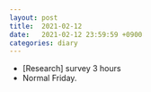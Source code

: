```yaml
---
layout: post
title:  2021-02-12
date:   2021-02-12 23:59:59 +0900
categories: diary
---
```


- [Research] survey 3 hours
- Normal Friday.
